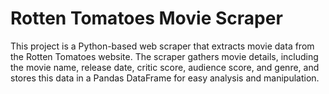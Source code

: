# Rotten Tomatoes Movie Scraper

This project is a Python-based web scraper that extracts movie data from the Rotten Tomatoes website. The scraper gathers movie details, including the movie name, release date, critic score, audience score, and genre, and stores this data in a Pandas DataFrame for easy analysis and manipulation.
